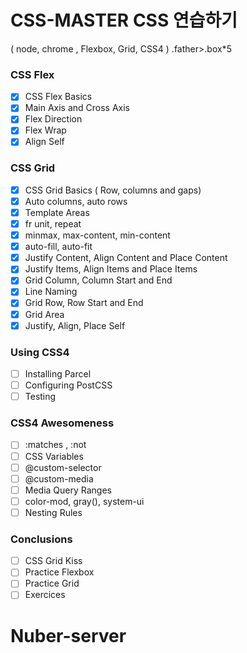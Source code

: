 # CSS-MASTER CSS 연습하기

( node, chrome , Flexbox, Grid, CSS4 )
.father>.box\*5

### CSS Flex

- [x] CSS Flex Basics
- [x] Main Axis and Cross Axis
- [x] Flex Direction
- [x] Flex Wrap
- [x] Align Self

### CSS Grid

- [x] CSS Grid Basics ( Row, columns and gaps)
- [x] Auto columns, auto rows
- [x] Template Areas
- [x] fr unit, repeat
- [x] minmax, max-content, min-content
- [x] auto-fill, auto-fit
- [x] Justify Content, Align Content and Place Content
- [x] Justify Items, Align Items and Place Items
- [x] Grid Column, Column Start and End
- [x] Line Naming
- [x] Grid Row, Row Start and End
- [x] Grid Area
- [x] Justify, Align, Place Self

### Using CSS4

- [ ] Installing Parcel
- [ ] Configuring PostCSS
- [ ] Testing

### CSS4 Awesomeness

- [ ] :matches , :not
- [ ] CSS Variables
- [ ] @custom-selector
- [ ] @custom-media
- [ ] Media Query Ranges
- [ ] color-mod, gray(), system-ui
- [ ] Nesting Rules

### Conclusions

- [ ] CSS Grid Kiss
- [ ] Practice Flexbox
- [ ] Practice Grid
- [ ] Exercices
# Nuber-server
